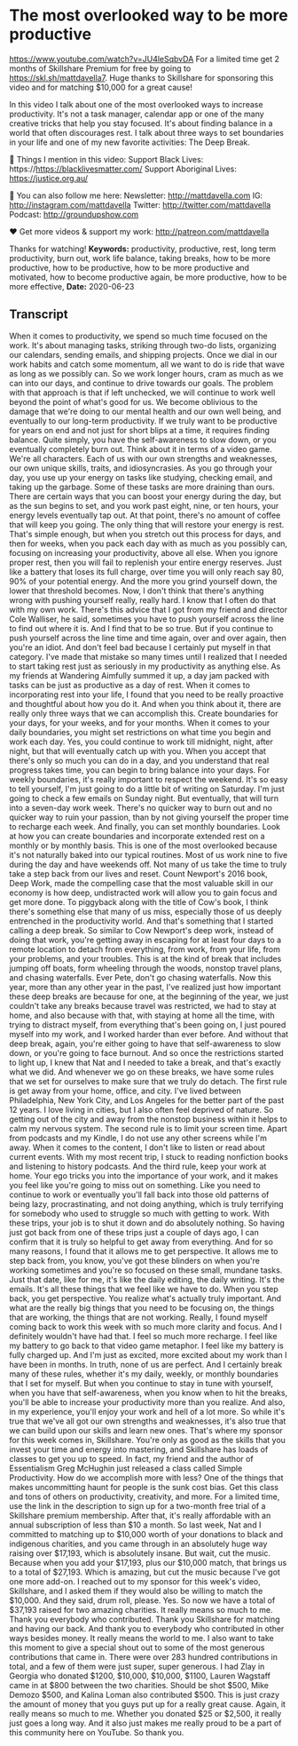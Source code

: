 # The most overlooked way to be more productive
https://www.youtube.com/watch?v=JU4leSqbvDA
For a limited time get 2 months of Skillshare Premium for free by going to https://skl.sh/mattdavella7. Huge thanks to Skillshare for sponsoring this video and for matching $10,000 for a great cause!

In this video I talk about one of the most overlooked ways to increase productivity. It's not a task manager, calendar app or one of the many creative tricks that help you stay focused. It's about finding balance in a world that often discourages rest. I talk about three ways to set boundaries in your life and one of my new favorite activities: The Deep Break.

🙊 Things I mention in this video:
Support Black Lives: https://https://blacklivesmatter.com/
Support Aboriginal Lives: https://justice.org.au/

💯 You can also follow me here:
Newsletter:  http://mattdavella.com
IG:  http://instagram.com/mattdavella
Twitter:  http://twitter.com/mattdavella
Podcast:  http://groundupshow.com

❤️ Get more videos & support my work:
http://patreon.com/mattdavella

Thanks for watching!
**Keywords:** productivity, productive, rest, long term productivity, burn out, work life balance, taking breaks, how to be more productive, how to be productive, how to be more productive and motivated, how to become productive again, be more productive, how to be more effective, 
**Date:** 2020-06-23

## Transcript
 When it comes to productivity, we spend so much time focused on the work. It's about managing tasks, striking through two-do lists, organizing our calendars, sending emails, and shipping projects. Once we dial in our work habits and catch some momentum, all we want to do is ride that wave as long as we possibly can. So we work longer hours, cram as much as we can into our days, and continue to drive towards our goals. The problem with that approach is that if left unchecked, we will continue to work well beyond the point of what's good for us. We become oblivious to the damage that we're doing to our mental health and our own well being, and eventually to our long-term productivity. If we truly want to be productive for years on end and not just for short blips at a time, it requires finding balance. Quite simply, you have the self-awareness to slow down, or you eventually completely burn out. Think about it in terms of a video game. We're all characters. Each of us with our own strengths and weaknesses, our own unique skills, traits, and idiosyncrasies. As you go through your day, you use up your energy on tasks like studying, checking email, and taking up the garbage. Some of these tasks are more draining than ours. There are certain ways that you can boost your energy during the day, but as the sun begins to set, and you work past eight, nine, or ten hours, your energy levels eventually tap out. At that point, there's no amount of coffee that will keep you going. The only thing that will restore your energy is rest. That's simple enough, but when you stretch out this process for days, and then for weeks, when you pack each day with as much as you possibly can, focusing on increasing your productivity, above all else. When you ignore proper rest, then you will fail to replenish your entire energy reserves. Just like a battery that loses its full charge, over time you will only reach say 80, 90% of your potential energy. And the more you grind yourself down, the lower that threshold becomes. Now, I don't think that there's anything wrong with pushing yourself really, really hard. I know that I often do that with my own work. There's this advice that I got from my friend and director Cole Walliser, he said, sometimes you have to push yourself across the line to find out where it is. And I find that to be so true. But if you continue to push yourself across the line time and time again, over and over again, then you're an idiot. And don't feel bad because I certainly put myself in that category. I've made that mistake so many times until I realized that I needed to start taking rest just as seriously in my productivity as anything else. As my friends at Wandering Aimfully summed it up, a day jam packed with tasks can be just as productive as a day of rest. When it comes to incorporating rest into your life, I found that you need to be really proactive and thoughtful about how you do it. And when you think about it, there are really only three ways that we can accomplish this. Create boundaries for your days, for your weeks, and for your months. When it comes to your daily boundaries, you might set restrictions on what time you begin and work each day. Yes, you could continue to work till midnight, night, after night, but that will eventually catch up with you. When you accept that there's only so much you can do in a day, and you understand that real progress takes time, you can begin to bring balance into your days. For weekly boundaries, it's really important to respect the weekend. It's so easy to tell yourself, I'm just going to do a little bit of writing on Saturday. I'm just going to check a few emails on Sunday night. But eventually, that will turn into a seven-day work week. There's no quicker way to burn out and no quicker way to ruin your passion, than by not giving yourself the proper time to recharge each week. And finally, you can set monthly boundaries. Look at how you can create boundaries and incorporate extended rest on a monthly or by monthly basis. This is one of the most overlooked because it's not naturally baked into our typical routines. Most of us work nine to five during the day and have weekends off. Not many of us take the time to truly take a step back from our lives and reset. Count Newport's 2016 book, Deep Work, made the compelling case that the most valuable skill in our economy is how deep, undistracted work will allow you to gain focus and get more done. To piggyback along with the title of Cow's book, I think there's something else that many of us miss, especially those of us deeply entrenched in the productivity world. And that's something that I started calling a deep break. So similar to Cow Newport's deep work, instead of doing that work, you're getting away in escaping for at least four days to a remote location to detach from everything, from work, from your life, from your problems, and your troubles. This is at the kind of break that includes jumping off boats, form wheeling through the woods, nonstop travel plans, and chasing waterfalls. Ever Pete, don't go chasing waterfalls. Now this year, more than any other year in the past, I've realized just how important these deep breaks are because for one, at the beginning of the year, we just couldn't take any breaks because travel was restricted, we had to stay at home, and also because with that, with staying at home all the time, with trying to distract myself, from everything that's been going on, I just poured myself into my work, and I worked harder than ever before. And without that deep break, again, you're either going to have that self-awareness to slow down, or you're going to face burnout. And so once the restrictions started to light up, I knew that Nat and I needed to take a break, and that's exactly what we did. And whenever we go on these breaks, we have some rules that we set for ourselves to make sure that we truly do detach. The first rule is get away from your home, office, and city. I've lived between Philadelphia, New York City, and Los Angeles for the better part of the past 12 years. I love living in cities, but I also often feel deprived of nature. So getting out of the city and away from the nonstop business within it helps to calm my nervous system. The second rule is to limit your screen time. Apart from podcasts and my Kindle, I do not use any other screens while I'm away. When it comes to the content, I don't like to listen or read about current events. With my most recent trip, I stuck to reading nonfiction books and listening to history podcasts. And the third rule, keep your work at home. Your ego tricks you into the importance of your work, and it makes you feel like you're going to miss out on something. Like you need to continue to work or eventually you'll fall back into those old patterns of being lazy, procrastinating, and not doing anything, which is truly terrifying for somebody who used to struggle so much with getting to work. With these trips, your job is to shut it down and do absolutely nothing. So having just got back from one of these trips just a couple of days ago, I can confirm that it is truly so helpful to get away from everything. And for so many reasons, I found that it allows me to get perspective. It allows me to step back from, you know, you've got these blinders on when you're working sometimes and you're so focused on these small, mundane tasks. Just that date, like for me, it's like the daily editing, the daily writing. It's the emails. It's all these things that we feel like we have to do. When you step back, you get perspective. You realize what's actually truly important. And what are the really big things that you need to be focusing on, the things that are working, the things that are not working. Really, I found myself coming back to work this week with so much more clarity and focus. And I definitely wouldn't have had that. I feel so much more recharge. I feel like my battery to go back to that video game metaphor. I feel like my battery is fully charged up. And I'm just as excited, more excited about my work than I have been in months. In truth, none of us are perfect. And I certainly break many of these rules, whether it's my daily, weekly, or monthly boundaries that I set for myself. But when you continue to stay in tune with yourself, when you have that self-awareness, when you know when to hit the breaks, you'll be able to increase your productivity more than you realize. And also, in my experience, you'll enjoy your work and hell of a lot more. So while it's true that we've all got our own strengths and weaknesses, it's also true that we can build upon our skills and learn new ones. That's where my sponsor for this week comes in, Skillshare. You're only as good as the skills that you invest your time and energy into mastering, and Skillshare has loads of classes to get you up to speed. In fact, my friend and the author of Essentialism Greg McHughin just released a class called Simple Productivity. How do we accomplish more with less? One of the things that makes uncommitting haunt for people is the sunk cost bias. Get this class and tons of others on productivity, creativity, and more. For a limited time, use the link in the description to sign up for a two-month free trial of a Skillshare premium membership. After that, it's really affordable with an annual subscription of less than $10 a month. So last week, Nat and I committed to matching up to $10,000 worth of your donations to black and indigenous charities, and you came through in an absolutely huge way raising over $17,193, which is absolutely insane. But wait, cut the music. Because when you add your $17,193, plus our $10,000 match, that brings us to a total of $27,193. Which is amazing, but cut the music because I've got one more add-on. I reached out to my sponsor for this week's video, Skillshare, and I asked them if they would also be willing to match the $10,000. And they said, drum roll, please. Yes. So now we have a total of $37,193 raised for two amazing charities. It really means so much to me. Thank you everybody who contributed. Thank you Skillshare for matching and having our back. And thank you to everybody who contributed in other ways besides money. It really means the world to me. I also want to take this moment to give a special shout out to some of the most generous contributions that came in. There were over 283 hundred contributions in total, and a few of them were just super, super generous. I had Zlay in Georgia who donated $1200, $10,000, $10,000, $1100, Lauren Wagstaff came in at $800 between the two charities. Should be shot $500, Mike Demozo $500, and Kalina Loman also contributed $500. This is just crazy the amount of money that you guys put up for a really great cause. Again, it really means so much to me. Whether you donated $25 or $2,500, it really just goes a long way. And it also just makes me really proud to be a part of this community here on YouTube. So thank you.
